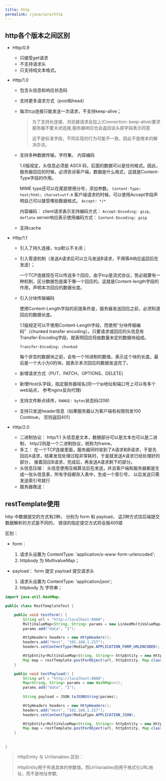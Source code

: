 ```yaml
---
title: http 
permalink: /java/core/http
---
```


## http各个版本之间区别

* Http/0.9

    * 只接受get请求
    * 不支持请求头
    * 只支持纯文本格式。
* Http/1.0

    * 包含头信息和响应状态码
    * 支持更多请求方式（post和head）

    * 每次tcp连接只能发送一次请求，不支持keep-alive；
      > 为了支持长连接，浏览器请求会加上(Connection: keep-alive)要求服务器不要关闭连接,服务器响应也会返回该头部字段表示同意
      >
      > 这不是标准字段，不同实现的行为可能不一致，因此不是根本的解决办法。

    * 支持多种数据传输，字符集， 内容编码

      1.0版规定，头信息必须是 ASCII 码，后面的数据可以是任何格式。因此，服务器回应的时候，必须告诉客户端，数据是什么格式，这就是Content-Type字段的作用。

      MIME type还可以在尾部使用分号，添加参数。 `Content-Type: text/html; charset=utf-8`
      客户端请求的时候，可以使用Accept字段声明自己可以接受哪些数据格式。  `Accept: */*`

      内容编码： client请求表示支持编码方式： `Accept-Encoding: gizp, deflate`   server响应表示使用编码方式： `Content-Encoding: gzip`

    * 支持cache

* Http/1.1

    * 引入了持久连接，tcp默认不关闭；
    * 引入管道机制（发送A请求后可以立马发送B请求，不用等A响应返回后在发送）；

      一个TCP连接现在可以传送多个回应，由于tcp是流式协议，势必就要有一种机制，区分数据包是属于哪一个回应的。这就是Content-length字段的作用，声明本次回应的数据长度。
    * 引入分块传输编码

      使用Content-Length字段的前提条件是，服务器发送回应之前，必须知道回应的数据长度。

      1.1版规定可以不使用Content-Length字段，而使用"分块传输编码"（chunked transfer
      encoding）。只要请求或回应的头信息有Transfer-Encoding字段，就表明回应将由数量未定的数据块组成。
      ```
      Transfer-Encoding: chunked
      ```
      每个非空的数据块之前，会有一个16进制的数值，表示这个块的长度。最后是一个大小为0的块，就表示本次回应的数据发送完了。

    * 新增请求方式（PUT、PATCH、OPTIONS、DELETE）
    * 新增Host头字段，指定服务器域名(同一个ip地址和端口号上可以有多个web站点， 参考nginx反向代理)
    * 支持文件断点续传，`RANGE: bytes`状态码(206)
    * 支持只发送header信息（如果服务器认为客户端有权限则发100 Continue， 否则返回401）

* Http/2.0

    * 二进制协议： http/1.1 头信息是文本，数据部分可以是文本也可以是二进制， http/2则是一个二进制协议，统称为frame。
    * 多工： 在一个TCP连接里面，服务器同时收到了A请求和B请求，于是先回应A请求，结果发现处理过程非常耗时，于是就发送A请求已经处理好的部分， 接着回应B请求，完成后，再发送A请求剩下的部分。
    * 头信息压缩： 头信息使用压缩算法后在发送，并且客户端和服务器都是生成一张头信息表，所有字段都存入表中，生成一个索引号， 以后发送只需发送索引号就行
    * 服务器推送：

## restTemplate使用

http 中数据提交的方式有2种， 分别为 form 和 payload， 这2种方式往后端提交数据解析的方式是不同的， 错误的指定提交方式将会报405错

区别：

* form：
    1. 请求头设置为 ContentType: 'application/x-www-form-urlencoded';
    2. httpbody 为 MultivalueMap；

* payload： form 提交 payload 提交请求头
    1. 请求头设置为 ContentType: 'application/json';
    2. httpbody 为 字符串；

```java
import java.util.HashMap;

public class RestTemplateTest {

    public void testForm() {
        String url = "http://localhost:8080";
        MultiValueMap<String, String> params = new LinkedMultiValueMap<>();
        params.add("data", "1");

        HttpHeaders headers = new HttpHeaders();
        headers.add("Host", "192.168.1.217");
        headers.setContentType(MediaType.APPLICATION_FORM_URLENCODED);

        HttpEntity<MultiValueMap<String, String>> httpEntity = new HttpEntity<>(params, headers);
        Map map = restTemplate.postForObject(url, httpEntity, Map.class);
    }

    public void testPayload() {
        String url = "http://localhost:8080";
        Map<String, String> params = new HashMap<>();
        params.add("data", "1");
        
        String payload = JSON.toJSONString(params);

        HttpHeaders headers = new HttpHeaders();
        headers.add("Host", "192.168.1.217");
        headers.setContentType(MediaType.APPLICATION_JSON);

        HttpEntity<MultiValueMap<String, String>> httpEntity = new HttpEntity<>(params, headers);
        Map map = restTemplate.postForObject(url, httpEntity, Map.class);
    }
    
    
}
```


> HttpEntity 与 UriVariables 区别：
> 
> HttpEntity用于传递具体的参数值，而UriVariables则用于格式化URL地址，而不是地址参数;